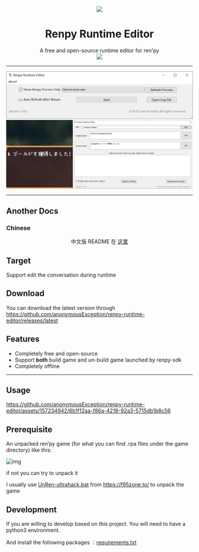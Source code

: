 
<div align=center><img src = "https://www.renpy.org/static/index-logo.png"></div>

# <div align=center>Renpy Runtime Editor</div>

<div align=center>A free and open-source runtime editor for ren'py</div>

<div align=center><img src= "https://camo.githubusercontent.com/60c21c6ef57c61b0a329f621af32f87c9b4ffe0283eeebe8a453e60de2675c51/68747470733a2f2f696d672e736869656c64732e696f2f707970692f707976657273696f6e732f6c616d612d636c65616e6572"></div>

------

<div align=center><img src = "https://github.com/anonymousException/renpy-runtime-editor/blob/main/docs/img/interface_v1.4.0_main.png"></div>

<div align=center><img src = "https://github.com/anonymousException/renpy-runtime-editor/blob/main/docs/img/interface_v1.4.0_runtime.png"></div>

------

## Another Docs

### Chinese

<div align=center>中文版 README 在 <a href = 'https://github.com/anonymousException/renpy-runtime-editor/blob/main/README_zh.md'>这里</a> </div>

## Target

Support edit the conversation during runtime

## Download

You can download the latest version through https://github.com/anonymousException/renpy-runtime-editor/releases/latest

## <span id ="jump_features">Features</span>

- Completely free and open-source
- Support **both** build game and un-build game launched by renpy-sdk
- Completely offline

------

## Usage

https://github.com/anonymousException/renpy-runtime-editor/assets/157234942/6b1f12aa-f86a-4218-92a3-5715db1b8c56

## Prerequisite

An unpacked ren‘py game (for what you can find .rpa files under the game directory)  like this:

![img](https://github.com/anonymousException/renpy-translator/blob/main/docs/img/unpacked.png)

if not you can try to unpack it

I usually use [UnRen-ultrahack.bat](https://github.com/anonymousException/renpy-translator/blob/main/docs/tool/UnRen-ultrahack.bat) from https://f95zone.to/ to unpack the game

## Development

If you are willing to develop based on this project. You will need to have a python3 environment.

And install the following packages ：[requirements.txt](https://github.com/anonymousException/rrenpy-runtime-editor/blob/main/src/requirements.txt)
